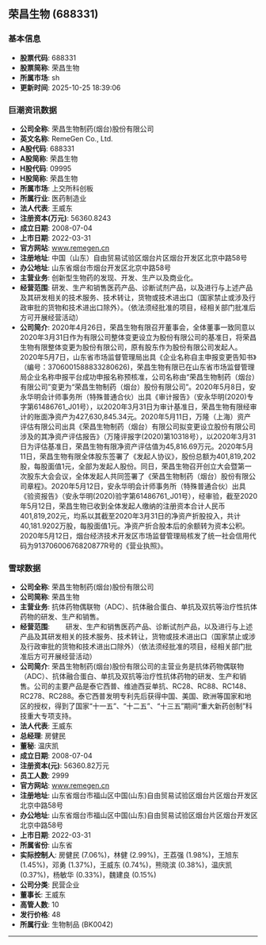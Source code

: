 ## 荣昌生物 (688331)

### 基本信息

- **股票代码**: 688331
- **股票简称**: 荣昌生物
- **所属市场**: sh
- **更新时间**: 2025-10-25 18:39:06

### 巨潮资讯数据

- **公司全称**: 荣昌生物制药(烟台)股份有限公司
- **英文名称**: RemeGen Co., Ltd.
- **A股代码**: 688331
- **A股简称**: 荣昌生物
- **H股代码**: 09995
- **H股简称**: 荣昌生物
- **所属市场**: 上交所科创板
- **所属行业**: 医药制造业
- **法人代表**: 王威东
- **注册资本(万元)**: 56360.8243
- **成立日期**: 2008-07-04
- **上市日期**: 2022-03-31
- **官方网站**: www.remegen.cn
- **注册地址**: 中国（山东）自由贸易试验区烟台片区烟台开发区北京中路58号
- **办公地址**: 山东省烟台市烟台开发区北京中路58号
- **主营业务**: 创新型生物药的发现、开发、生产以及商业化。
- **经营范围**: 研发、生产和销售医药产品、诊断试剂产品，以及进行与上述产品及其研发相关的技术服务、技术转让，货物或技术进出口（国家禁止或涉及行政审批的货物和技术进出口除外）。（依法须经批准的项目，经相关部门批准后方可开展经营活动）
- **公司简介**: 2020年4月26日，荣昌生物有限召开董事会，全体董事一致同意以2020年3月31日作为有限公司整体变更设立为股份有限公司的基准日，将荣昌生物有限整体变更为股份有限公司，原有股东作为股份有限公司发起人。2020年5月7日，山东省市场监督管理局出具《企业名称自主申报变更告知书》（编号：3706001588833280626)，荣昌生物有限已在山东省市场监督管理局企业名称申报平台成功申报名称预核准，公司名称由“荣昌生物制药（烟台）有限公司”变更为“荣昌生物制药（烟台）股份有限公司”。2020年5月8日，安永华明会计师事务所（特殊普通合伙）出具《审计报告》（安永华明(2020)专字第61486761_J01号），以2020年3月31日为审计基准日，荣昌生物有限经审计的账面净资产为427,630,845.34元。2020年5月11日，万隆（上海）资产评估有限公司出具《荣昌生物制药（烟台）有限公司拟变更设立股份有限公司涉及的其净资产评估报告》（万隆评报字(2020)第10318号），以2020年3月31日为评估基准日，荣昌生物有限净资产评估值为45,816.69万元。2020年5月11日，荣昌生物有限全体股东签署了《发起人协议》，股份总额为401,819,202股，每股面值1元，全部为发起人股份。同日，荣昌生物召开创立大会暨第一次股东大会会议，全体发起人共同签署了《荣昌生物制药（烟台）股份有限公司章程》。2020年5月12日，安永华明会计师事务所（特殊普通合伙）出具《验资报告》（安永华明(2020)验字第61486761_J01号），经审验，截至2020年5月12日，荣昌生物已收到全体发起人缴纳的注册资本合计人民币401,819,202元，均系以其截至2020年3月31日的净资产折股投入，共计40,181.9202万股，每股面值1元。净资产折合股本后的余额转为资本公积。2020年5月12日，烟台经济技术开发区市场监督管理局核发了统一社会信用代码为91370600676820877R号的《营业执照》。

### 雪球数据

- **公司全称**: 荣昌生物制药(烟台)股份有限公司
- **公司简称**: 荣昌生物
- **主营业务**: 抗体药物偶联物（ADC）、抗体融合蛋白、单抗及双抗等治疗性抗体药物的研发、生产和销售。
- **经营范围**: 　　研发、生产和销售医药产品、诊断试剂产品，以及进行与上述产品及其研发相关的技术服务、技术转让，货物或技术进出口（国家禁止或涉及行政审批的货物和技术进出口除外）（依法须经批准的项目，经相关部门批准后方可开展经营活动）
- **公司简介**: 荣昌生物制药(烟台)股份有限公司的主营业务是抗体药物偶联物（ADC）、抗体融合蛋白、单抗及双抗等治疗性抗体药物的研发、生产和销售。公司的主要产品是泰它西普、维迪西妥单抗、RC28、RC88、RC148、RC278、RC288。泰它西普发明专利先后获得中国、美国、欧洲等国家和地区的授权，得到了国家“十一五”、“十二五”、“十三五”期间“重大新药创制”科技重大专项支持。
- **法人代表**: 王威东
- **总经理**: 房健民
- **董秘**: 温庆凯
- **成立日期**: 2008-07-04
- **注册资本(元)**: 56360.82万元
- **员工人数**: 2999
- **官方网站**: www.remegen.cn
- **注册地址**: 山东省烟台市福山区中国(山东)自由贸易试验区烟台片区烟台开发区北京中路58号
- **办公地址**: 山东省烟台市福山区中国(山东)自由贸易试验区烟台片区烟台开发区北京中路58号
- **上市日期**: 2022-03-31
- **所属省份**: 山东省
- **实际控制人**: 房健民 (7.06%)，林健 (2.99%)，王荔强 (1.98%)，王旭东 (1.45%)，邓勇 (1.37%)，王威东 (0.74%)，熊晓滨 (0.38%)，温庆凯 (0.37%)，杨敏华 (0.33%)，魏建良 (0.15%)
- **公司分类**: 民营企业
- **董事长**: 王威东
- **高管人数**: 10
- **发行价格**: 48
- **所属行业**: 生物制品 (BK0042)

---